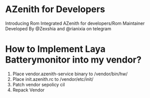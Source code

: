 # AZenith for Developers
Introducing Rom Integrated AZenith for developers/Rom Maintainer
Developed By @Zexshia and @rianixia on telegram

# How to Implement Laya Batterymonitor into my vendor?
1. Place vendor.azenith-service binary to /vendor/bin/hw/
2. Place init.azenith.rc to /vendor/etc/init/
3. Patch vendor sepolicy cil
4. Repack Vendor
